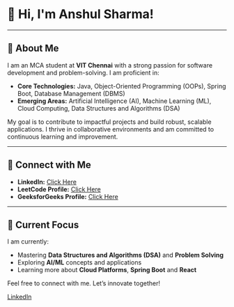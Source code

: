 # 👋 Hi, I'm Anshul Sharma!

---

## 🚀 About Me
I am an MCA student at **VIT Chennai** with a strong passion for software development and problem-solving. I am proficient in:
- **Core Technologies:** Java, Object-Oriented Programming (OOPs), Spring Boot, Database Management (DBMS)
- **Emerging Areas:** Artificial Intelligence (AI), Machine Learning (ML), Cloud Computing, Data Structures and Algorithms (DSA)

My goal is to contribute to impactful projects and build robust, scalable applications. I thrive in collaborative environments and am committed to continuous learning and improvement.

---

## 🔗 Connect with Me

- **LinkedIn:** [Click Here](https://www.linkedin.com/in/anshulsharma2001)  
- **LeetCode Profile:** [Click Here](https://leetcode.com/u/me-anshulsharma/)  
- **GeeksforGeeks Profile:** [Click Here](https://www.geeksforgeeks.org/user/me_anshulsharma/)  

---

## 🌱 Current Focus
I am currently:
- Mastering **Data Structures and Algorithms (DSA)** and **Problem Solving**
- Exploring **AI/ML** concepts and applications
- Learning more about **Cloud Platforms**, **Spring Boot** and **React**


Feel free to connect with me. Let’s innovate together!

<!DOCTYPE html>
<html lang="en">
<head>
  <meta charset="UTF-8">
  <meta name="viewport" content="width=device-width, initial-scale=1.0">
  <title>My Profile</title>
  <!-- Add Font Awesome -->
  <script src="https://kit.fontawesome.com/a076d05399.js" crossorigin="anonymous"></script>
</head>
<body>
  <a href="https://www.linkedin.com/in/your-link" target="_blank">
    <i class="fa-brands fa-linkedin" style="font-size:20px;"></i> LinkedIn
  </a>
</body>
</html>

